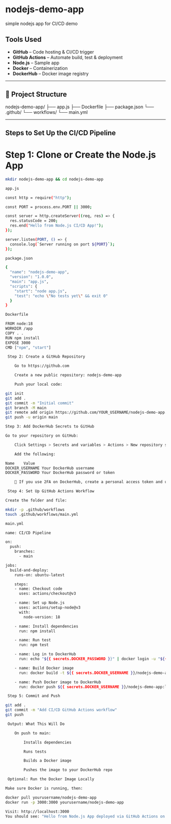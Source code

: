 # nodejs-demo-app
simple nodejs app for CI/CD demo
## Tools Used

- **GitHub** – Code hosting & CI/CD trigger
- **GitHub Actions** – Automate build, test & deployment
- **Node.js** – Sample app
- **Docker** – Containerization
- **DockerHub** – Docker image registry

---

## 📂 Project Structure

nodejs-demo-app/
├── app.js
├── Dockerfile
├── package.json
└── .github/
└── workflows/
└── main.yml


---

## Steps to Set Up the CI/CD Pipeline

# Step 1: Clone or Create the Node.js App

```bash
mkdir nodejs-demo-app && cd nodejs-demo-app

app.js

const http = require("http");

const PORT = process.env.PORT || 3000;

const server = http.createServer((req, res) => {
  res.statusCode = 200;
  res.end("Hello from Node.js CI/CD App!");
});

server.listen(PORT, () => {
  console.log(`Server running on port ${PORT}`);
});

package.json

{
  "name": "nodejs-demo-app",
  "version": "1.0.0",
  "main": "app.js",
  "scripts": {
    "start": "node app.js",
    "test": "echo \"No tests yet\" && exit 0"
  }
}

Dockerfile

FROM node:18
WORKDIR /app
COPY . .
RUN npm install
EXPOSE 3000
CMD ["npm", "start"]

 Step 2: Create a GitHub Repository

    Go to https://github.com

    Create a new public repository: nodejs-demo-app

    Push your local code:

git init
git add .
git commit -m "Initial commit"
git branch -M main
git remote add origin https://github.com/YOUR_USERNAME/nodejs-demo-app.git
git push -u origin main

Step 3: Add DockerHub Secrets to GitHub

Go to your repository on GitHub:

    Click Settings > Secrets and variables > Actions > New repository secret

    Add the following:

Name	Value
DOCKER_USERNAME	Your DockerHub username
DOCKER_PASSWORD	Your DockerHub password or token

    🔐 If you use 2FA on DockerHub, create a personal access token and use it as the password.

 Step 4: Set Up GitHub Actions Workflow

Create the folder and file:

mkdir -p .github/workflows
touch .github/workflows/main.yml

main.yml

name: CI/CD Pipeline

on:
  push:
    branches:
      - main

jobs:
  build-and-deploy:
    runs-on: ubuntu-latest

    steps:
    - name: Checkout code
      uses: actions/checkout@v3

    - name: Set up Node.js
      uses: actions/setup-node@v3
      with:
        node-version: 18

    - name: Install dependencies
      run: npm install

    - name: Run test
      run: npm test

    - name: Log in to DockerHub
      run: echo "${{ secrets.DOCKER_PASSWORD }}" | docker login -u "${{ secrets.DOCKER_USERNAME }}" --password-stdin

    - name: Build Docker image
      run: docker build -t ${{ secrets.DOCKER_USERNAME }}/nodejs-demo-app:latest .

    - name: Push Docker image to DockerHub
      run: docker push ${{ secrets.DOCKER_USERNAME }}/nodejs-demo-app:latest

 Step 5: Commit and Push

git add .
git commit -m "Add CI/CD GitHub Actions workflow"
git push

 Output: What This Will Do

    On push to main:

        Installs dependencies

        Runs tests

        Builds a Docker image

        Pushes the image to your DockerHub repo

 Optional: Run the Docker Image Locally

Make sure Docker is running, then:

docker pull yourusername/nodejs-demo-app
docker run -p 3000:3000 yourusername/nodejs-demo-app

Visit: http://localhost:3000
You should see: "Hello from Node.js App deployed via GitHub Actions on AWS EC2!"

